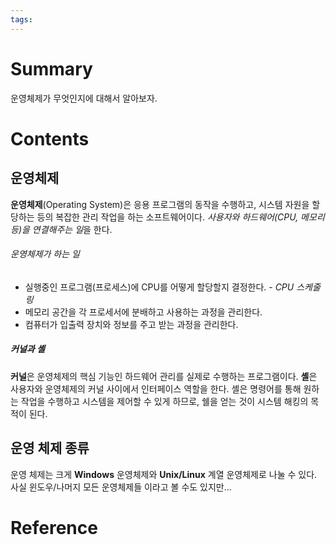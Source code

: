 ```yaml
---
tags:
---
```

# Summary

운영체제가 무엇인지에 대해서 알아보자.
# Contents
## 운영체제

**운영체제**(Operating System)은 응용 프로그램의 동작을 수행하고, 시스템 자원을 할당하는 등의 복잡한 관리 작업을 하는 소프트웨어이다. *사용자와 하드웨어(CPU, 메모리 등)을 연결해주는 일*을 한다.
###### 운영체제가 하는 일
- 실행중인 프로그램(프로세스)에 CPU를 어떻게 할당할지 결정한다. - *CPU 스케줄링*
- 메모리 공간을 각 프로세서에 분배하고 사용하는 과정을 관리한다.
- 컴퓨터가 입출력 장치와 정보를 주고 받는 과정을 관리한다.
##### 커널과 셸
**커널**은 운영체제의 핵심 기능인 하드웨어 관리를 실제로 수행하는 프로그램이다. **셸**은 사용자와 운영체제의 커널 사이에서 인터페이스 역할을 한다. 셸은 명령어를 통해 원하는 작업을 수행하고 시스템을 제어할 수 있게 하므로, 쉘을 얻는 것이 시스템 해킹의 목적이 된다.
## 운영 체제 종류

운영 체제는 크게 **Windows** 운영체제와 **Unix/Linux** 계열 운영체제로 나눌 수 있다. 
사실 윈도우/나머지 모든 운영체제들 이라고 볼 수도 있지만...
# Reference

